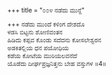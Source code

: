 +++
title = "೦೦೪ ನಡೆದು ಮುನ್ದೆ"

+++
ನಡೆದು ಮುಂದೆ ಕಳಿಂಗ ದೇಶದೊ  
ಳಡಸಿ ಬಿಟ್ಟನು ಶೋಣಿವಂತನ  
ಹಿಡಿದು ಕಪ್ಪವ ಕೊಂಡು ಸದೆದನು ಕೋಸಲೇಶ್ವರನ  
ಅಡಕಿತಲ್ಲಿಯ ಧನ ಪಯೋಧಿಯ  
ಕಡೆಯ ಕೋಟೆಯ ಮುರಿಯಲವನೆದೆ  
ಯೊಡೆದು ದೀರ್ಘಪ್ರಜ್ಞನಿತ್ತನು ಬೇಹ ವಸ್ತುಗಳ     ॥4॥